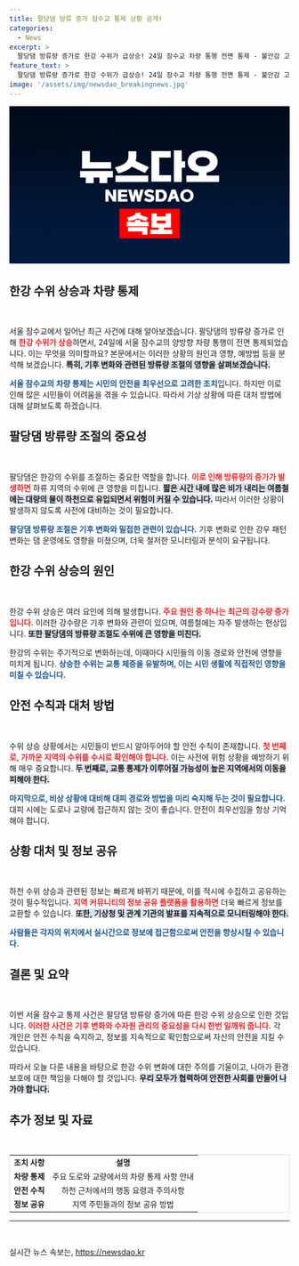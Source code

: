 ```yaml
---
title: 팔당댐 방류 증가 잠수교 통제 상황 공개!
categories:
  - News
excerpt: >
  팔당댐 방류량 증가로 한강 수위가 급상승! 24일 잠수교 차량 통행 전면 통제 - 불안감 고조 속 서울 교통은 어떻게 될까? 클릭 유도!
feature_text: >
  팔당댐 방류량 증가로 한강 수위가 급상승! 24일 잠수교 차량 통행 전면 통제 - 불안감 고조 속 서울 교통은 어떻게 될까? 클릭 유도!
image: '/assets/img/newsdao_breakingnews.jpg'
---
```


<p><img src="/assets/img/newsdao_breakingnews.jpg" alt="flaretime 속보" /></p>

<h2 data-ke-size="size26">한강 수위 상승과 차량 통제</h2>

<p data-ke-size="size16">&nbsp;</p>

<p>서울 잠수교에서 일어난 최근 사건에 대해 알아보겠습니다. 팔당댐의 방류량 증가로 인해 <b><span style="color: #ee2323;">한강 수위가 상승</span></b>하면서, 24일에 서울 잠수교의 양방향 차량 통행이 전면 통제되었습니다. 이는 무엇을 의미할까요? 본문에서는 이러한 상황의 원인과 영향, 예방법 등을 분석해 보겠습니다. <b><span style="background-color: #21538527;">특히, 기후 변화와 관련된 방류량 조절의 영향을 살펴보겠습니다.</span></b> </p>

<p><b><span style="color: #1a5490;">서울 잠수교의 차량 통제는 시민의 안전을 최우선으로 고려한 조치</span></b>입니다. 하지만 이로 인해 많은 시민들이 어려움을 겪을 수 있습니다. 따라서 기상 상황에 따른 대처 방법에 대해 살펴보도록 하겠습니다.</p>

<h2 data-ke-size="size26">팔당댐 방류량 조절의 중요성</h2>

<p data-ke-size="size16">&nbsp;</p>

<p>팔당댐은 한강의 수위를 조절하는 중요한 역할을 합니다. <b><span style="color: #ee2323;">이로 인해 방류량의 증가가 발생하면</span></b> 하류 지역의 수위에 큰 영향을 미칩니다. <b><span style="background-color: #21538527;">짧은 시간 내에 많은 비가 내리는 여름철에는 대량의 물이 하천으로 유입되면서 위험이 커질 수 있습니다.</span></b> 따라서 이러한 상황이 발생하지 않도록 사전에 대비하는 것이 필요합니다. </p>

<p><b><span style="color: #1a5490;">팔당댐 방류량 조절은 기후 변화와 밀접한 관련이 있습니다.</span></b> 기후 변화로 인한 강우 패턴 변화는 댐 운영에도 영향을 미쳤으며, 더욱 철저한 모니터링과 분석이 요구됩니다.</p>

<h2 data-ke-size="size26">한강 수위 상승의 원인</h2>

<p data-ke-size="size16">&nbsp;</p>

<p>한강 수위 상승은 여러 요인에 의해 발생합니다. <b><span style="color: #ee2323;">주요 원인 중 하나는 최근의 강수량 증가입니다.</span></b> 이러한 강수량은 기후 변화와 관련이 있으며, 여름철에는 자주 발생하는 현상입니다. <b><span style="background-color: #21538527;">또한 팔당댐의 방류량 조절도 수위에 큰 영향을 미친다.</span></b> </p>

<p>한강의 수위는 주기적으로 변화하는데, 이때마다 시민들의 이동 경로와 안전에 영향을 미치게 됩니다. <b><span style="color: #1a5490;">상승한 수위는 교통 체증을 유발하며, 이는 시민 생활에 직접적인 영향을 미칠 수 있습니다.</span></b></p>

<h2 data-ke-size="size26">안전 수칙과 대처 방법</h2>

<p data-ke-size="size16">&nbsp;</p>

<p>수위 상승 상황에서는 시민들이 반드시 알아두어야 할 안전 수칙이 존재합니다. <b><span style="color: #ee2323;">첫 번째로, 가까운 지역의 수위를 수시로 확인해야 합니다.</span></b> 이는 사전에 위험 상황을 예방하기 위해 매우 중요합니다. <b><span style="background-color: #21538527;">두 번째로, 교통 통제가 이루어질 가능성이 높은 지역에서의 이동을 피해야 한다.</span></b> </p>

<p><b><span style="color: #1a5490;">마지막으로, 비상 상황에 대비해 대피 경로와 방법을 미리 숙지해 두는 것이 필요합니다.</span></b> 대피 시에는 도로나 교량에 접근하지 않는 것이 좋습니다. 안전이 최우선임을 항상 기억해야 합니다. </p>

<h2 data-ke-size="size26">상황 대처 및 정보 공유</h2>

<p data-ke-size="size16">&nbsp;</p>

<p>하천 수위 상승과 관련된 정보는 빠르게 바뀌기 때문에, 이를 적시에 수집하고 공유하는 것이 필수적입니다. <b><span style="color: #ee2323;">지역 커뮤니티의 정보 공유 플랫폼을 활용하면</span></b> 더욱 빠르게 정보를 교환할 수 있습니다. <b><span style="background-color: #21538527;">또한, 기상청 및 관계 기관의 발표를 지속적으로 모니터링해야 한다.</span></b> </p>

<p><b><span style="color: #1a5490;">사람들은 각자의 위치에서 실시간으로 정보에 접근함으로써 안전을 향상시킬 수 있습니다.</span></b> </p>

<h2 data-ke-size="size26">결론 및 요약</h2>

<p data-ke-size="size16">&nbsp;</p>

<p>이번 서울 잠수교 통제 사건은 팔당댐 방류량 증가에 따른 한강 수위 상승으로 인한 것입니다. <b><span style="color: #ee2323;">이러한 사건은 기후 변화와 수자원 관리의 중요성을 다시 한번 일깨워 줍니다.</span></b> 각 개인은 안전 수칙을 숙지하고, 정보를 지속적으로 확인함으로써 자신의 안전을 지킬 수 있습니다. </p>

<p>따라서 오늘 다룬 내용을 바탕으로 한강 수위 변화에 대한 주의를 기울이고, 나아가 환경 보호에 대한 책임을 다해야 할 것입니다. <b><span style="background-color: #21538527;">우리 모두가 협력하여 안전한 사회를 만들어 나가야 합니다.</span></b> </p>

<h2 data-ke-size="size26">추가 정보 및 자료</h2>

<p data-ke-size="size16">&nbsp;</p>

<table style="border: 1px solid #ddd; border-collapse: collapse; width: 100%;">
<tr>
<td style="text-align: center; height: 17px;"><b>조치 사항</b></td>
<td style="text-align: center; height: 17px;"><b>설명</b></td>
</tr>
<tr>
<td style="text-align: center; height: 17px;"><b>차량 통제</b></td>
<td style="text-align: center; height: 17px;">주요 도로와 교량에서의 차량 통제 사항 안내</td>
</tr>
<tr>
<td style="text-align: center; height: 17px;"><b>안전 수칙</b></td>
<td style="text-align: center; height: 17px;">하천 근처에서의 행동 요령과 주의사항</td>
</tr>
<tr>
<td style="text-align: center; height: 17px;"><b>정보 공유</b></td>
<td style="text-align: center; height: 17px;">지역 주민들과의 정보 공유 방법</td>
</tr>
</table>

<hr>

<p data-ke-size="size16">&nbsp;</p>
실시간 뉴스 속보는, <a href="https://newsdao.kr" rel="dofollow">https://newsdao.kr</a>


